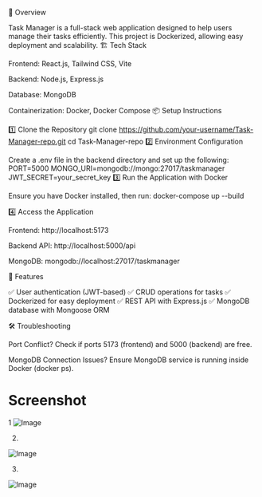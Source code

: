 🚀 Overview

Task Manager is a full-stack web application designed to help users manage their tasks efficiently. This project is Dockerized, allowing easy deployment and scalability.
🏗 Tech Stack

Frontend: React.js, Tailwind CSS, Vite

Backend: Node.js, Express.js

Database: MongoDB

Containerization: Docker, Docker Compose
📦 Setup Instructions

1️⃣ Clone the Repository
git clone https://github.com/your-username/Task-Manager-repo.git
cd Task-Manager-repo
2️⃣ Environment Configuration

Create a .env file in the backend directory and set up the following:
PORT=5000
MONGO_URI=mongodb://mongo:27017/taskmanager
JWT_SECRET=your_secret_key
3️⃣ Run the Application with Docker

Ensure you have Docker installed, then run:
docker-compose up --build

4️⃣ Access the Application

Frontend: http://localhost:5173

Backend API: http://localhost:5000/api

MongoDB: mongodb://localhost:27017/taskmanager

🚀 Features

✅ User authentication (JWT-based)
✅ CRUD operations for tasks
✅ Dockerized for easy deployment
✅ REST API with Express.js
✅ MongoDB database with Mongoose ORM

🛠 Troubleshooting

Port Conflict? Check if ports 5173 (frontend) and 5000 (backend) are free.

MongoDB Connection Issues? Ensure MongoDB service is running inside Docker (docker ps).

# Screenshot
1
![Image](https://github.com/user-attachments/assets/51645f80-e631-44a8-9aad-2670eb6c3a11)

2.

![Image](https://github.com/user-attachments/assets/dfc16acc-c698-4812-8fb5-a4856723ebb9)


3.
![Image](https://github.com/user-attachments/assets/50833505-952a-457c-8fcc-26a5ebbdb8f2)
